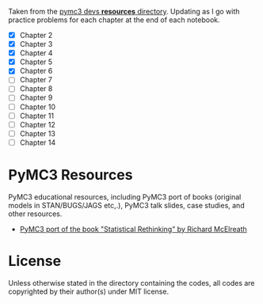 Taken from the [pymc3 devs **resources** directory](https://github.com/pymc-devs/resources). Updating as I go with practice problems for each chapter at the end of each notebook. 

- [x] Chapter 2
- [x] Chapter 3
- [x] Chapter 4
- [x] Chapter 5
- [x] Chapter 6
- [ ] Chapter 7
- [ ] Chapter 8
- [ ] Chapter 9
- [ ] Chapter 10
- [ ] Chapter 11
- [ ] Chapter 12
- [ ] Chapter 13
- [ ] Chapter 14

# PyMC3 Resources
PyMC3 educational resources, including PyMC3 port of books (original models in STAN/BUGS/JAGS etc,.), PyMC3 talk slides, case studies, and other resources. 

-  [PyMC3 port of the book "Statistical Rethinking" by Richard McElreath](https://github.com/pymc-devs/resources/tree/master/Rethinking)  


# License
Unless otherwise stated in the directory containing the codes, all codes are copyrighted by their author(s) under MIT license.

